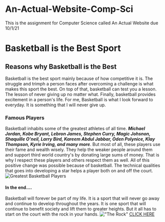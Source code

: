 # An-Actual-Website-Comp-Sci
This is the assignment for Computer Science called An Actual Website due 10/1/21
# Basketball is the Best Sport
## Reasons why Basketball is the Best
Basketball is the best sport mainly because of how competitive it is. The struggle and trimph a person faces after overcoming a challenge is what makes this sport the best. On top of that, basketball can test you a lesson. The lesson of never giving up no matter what. Finally, basketball provides excitement in a person's life. For me, Basketball is what I look forward to everyday. It is something that I will never give up. 
### Famous Players
Basketball inhabits some of the greatest athletes of all time. ***Michael Jordan, Kobe Bryant, Lebron James, Stephen Curry, Magic Johsnon, Shaquille O'neil, Larry Bird, Kareem Abdul Jabbar, Oden Polynice, Klay Thompson, Kyrie Irving, and many more***. But most of all, these players use their fame and wealth wisely. They help the weaker people around them and support third world country's by donating large sums of money. That is why I respect these players and others respect them as well. All of this positive change was possible because of basketball. The technical qualities that goes into developing a star helps a player both on and off the court. 
![Greatest Basketball Players](https://clutchpoints.com/wp-content/uploads/2020/06/Greatest-NBA-Players-Best-NBA-Players-Ranking-NBA-Players-NBA-Goat.-Who-Is-The-Best-Player-Ever-1.jpg)
#### In the end....
Basketball will forever be part of my life. It is a sport that will never go away and continue to develop throughout the years. It is one sport that will continue to benefit society and lift them to greater heights. But it all has to start on the court with the rock in your hands. 
!["The Rock"](https://encrypted-tbn0.gstatic.com/images?q=tbn:ANd9GcT--BEPzRNsWS640MEKRAhJZLYGMBFRkt4SDA&usqp=CAU)
[CLICK HERE](https://www.nba.com/)
